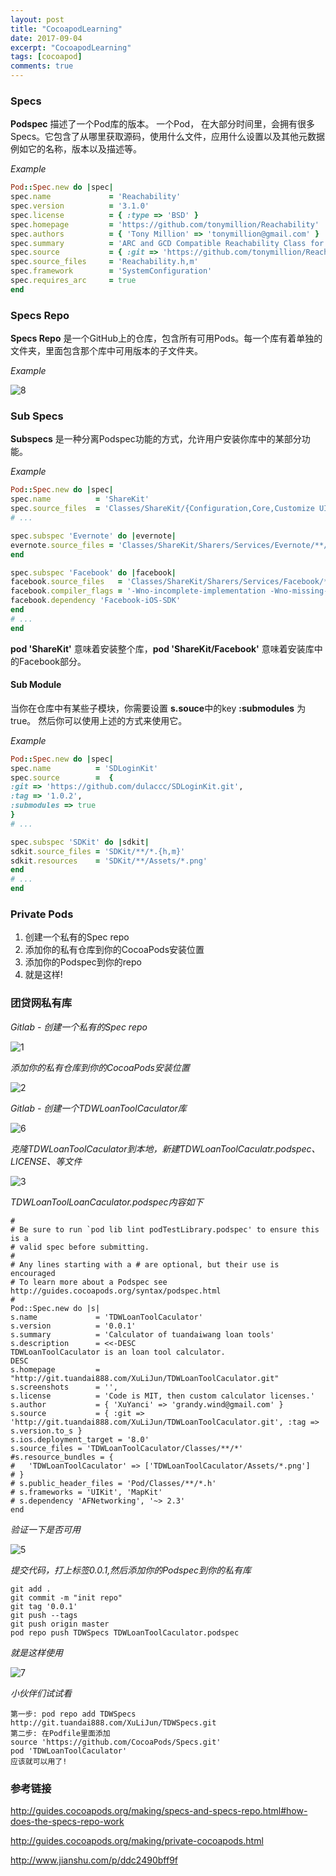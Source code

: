 ```yaml
---
layout: post
title: "CocoapodLearning"
date: 2017-09-04
excerpt: "CocoapodLearning"
tags: [cocoapod]
comments: true
---
```


### Specs ### 

**Podspec** 描述了一个Pod库的版本。 一个Pod， 在大部分时间里，会拥有很多Specs。它包含了从哪里获取源码，使用什么文件，应用什么设置以及其他元数据例如它的名称，版本以及描述等。

*Example*

```ruby
Pod::Spec.new do |spec|
spec.name             = 'Reachability'
spec.version          = '3.1.0'
spec.license          = { :type => 'BSD' }
spec.homepage         = 'https://github.com/tonymillion/Reachability'
spec.authors          = { 'Tony Million' => 'tonymillion@gmail.com' }
spec.summary          = 'ARC and GCD Compatible Reachability Class for iOS and macOS.'
spec.source           = { :git => 'https://github.com/tonymillion/Reachability.git', :tag => 'v3.1.0' }
spec.source_files     = 'Reachability.h,m'
spec.framework        = 'SystemConfiguration'
spec.requires_arc     = true
end
```

### Specs Repo ###

**Specs Repo** 是一个GitHub上的仓库，包含所有可用Pods。每一个库有着单独的文件夹，里面包含那个库中可用版本的子文件夹。

*Example*

![8](/assets/img/2017-09-04-CocoapodLearning/8.png)

### Sub Specs ###

**Subspecs** 是一种分离Podspec功能的方式，允许用户安装你库中的某部分功能。

*Example*

```ruby
Pod::Spec.new do |spec|
spec.name          = 'ShareKit'
spec.source_files  = 'Classes/ShareKit/{Configuration,Core,Customize UI,UI}/**/*.{h,m,c}'
# ...

spec.subspec 'Evernote' do |evernote|
evernote.source_files = 'Classes/ShareKit/Sharers/Services/Evernote/**/*.{h,m}'
end

spec.subspec 'Facebook' do |facebook|
facebook.source_files   = 'Classes/ShareKit/Sharers/Services/Facebook/**/*.{h,m}'
facebook.compiler_flags = '-Wno-incomplete-implementation -Wno-missing-prototypes'
facebook.dependency 'Facebook-iOS-SDK'
end
# ...
end
```

**pod 'ShareKit'** 意味着安装整个库，**pod 'ShareKit/Facebook'** 意味着安装库中的Facebook部分。

####  Sub Module ####

当你在仓库中有某些子模块，你需要设置 **s.souce**中的key **:submodules** 为true。 然后你可以使用上述的方式来使用它。

*Example*

```ruby
Pod::Spec.new do |spec|
spec.name          = 'SDLoginKit'
spec.source        =  { 
:git => 'https://github.com/dulaccc/SDLoginKit.git',
:tag => '1.0.2', 
:submodules => true 
}
# ...

spec.subspec 'SDKit' do |sdkit|
sdkit.source_files = 'SDKit/**/*.{h,m}'
sdkit.resources    = 'SDKit/**/Assets/*.png'
end
# ...
end
```

### Private Pods ###

1. 创建一个私有的Spec repo
2. 添加你的私有仓库到你的CocoaPods安装位置
3. 添加你的Podspec到你的repo
4. 就是这样!

### 团贷网私有库 ###

*Gitlab - 创建一个私有的Spec repo*

![1](/assets/img/2017-09-04-CocoapodLearning/1.png)

*添加你的私有仓库到你的CocoaPods安装位置*

![2](/assets/img/2017-09-04-CocoapodLearning/2.png)

*Gitlab - 创建一个TDWLoanToolCaculator库*

![6](/assets/img/2017-09-04-CocoapodLearning/6.png)

*克隆TDWLoanToolCaculator到本地，新建TDWLoanToolCaculatr.podspec、LICENSE、等文件*

![3](/assets/img/2017-09-04-CocoapodLearning/3.png)

*TDWLoanToolLoanCaculator.podspec内容如下*

```shell
#
# Be sure to run `pod lib lint podTestLibrary.podspec' to ensure this is a
# valid spec before submitting.
#
# Any lines starting with a # are optional, but their use is encouraged
# To learn more about a Podspec see http://guides.cocoapods.org/syntax/podspec.html
#
Pod::Spec.new do |s|
s.name             = 'TDWLoanToolCaculator'
s.version          = '0.0.1'
s.summary          = 'Calculator of tuandaiwang loan tools'
s.description      = <<-DESC
TDWLoanToolCaculator is an loan tool calculator.
DESC
s.homepage         = "http://git.tuandai888.com/XuLiJun/TDWLoanToolCaculator.git"
s.screenshots      = '',
s.license          = 'Code is MIT, then custom calculator licenses.'
s.author           = { 'XuYanci' => 'grandy.wind@gmail.com' }
s.source           = { :git => 'http://git.tuandai888.com/XuLiJun/TDWLoanToolCaculator.git', :tag => s.version.to_s }
s.ios.deployment_target = '8.0'
s.source_files = 'TDWLoanToolCaculator/Classes/**/*'
#s.resource_bundles = {
#   'TDWLoanToolCaculator' => ['TDWLoanToolCaculator/Assets/*.png']
# }
# s.public_header_files = 'Pod/Classes/**/*.h'
# s.frameworks = 'UIKit', 'MapKit'
# s.dependency 'AFNetworking', '~> 2.3'
end
```

*验证一下是否可用*

![5](/assets/img/2017-09-04-CocoapodLearning/5.png)

*提交代码，打上标签0.0.1,然后添加你的Podspec到你的私有库*

```shell
git add .
git commit -m "init repo"
git tag '0.0.1'    
git push --tags
git push origin master
pod repo push TDWSpecs TDWLoanToolCaculator.podspec
```

*就是这样使用*

![7](/assets/img/2017-09-04-CocoapodLearning/7.png)

*小伙伴们试试看*

```Shell
第一步: pod repo add TDWSpecs http://git.tuandai888.com/XuLiJun/TDWSpecs.git
第二步: 在Podfile里面添加
source 'https://github.com/CocoaPods/Specs.git'
pod 'TDWLoanToolCaculator'
应该就可以用了!
```

### 参考链接   ###

http://guides.cocoapods.org/making/specs-and-specs-repo.html#how-does-the-specs-repo-work

http://guides.cocoapods.org/making/private-cocoapods.html

http://www.jianshu.com/p/ddc2490bff9f

